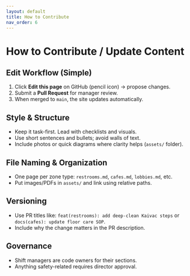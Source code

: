 ```yaml
---
layout: default
title: How to Contribute
nav_order: 6
---
```


# How to Contribute / Update Content

## Edit Workflow (Simple)
1. Click **Edit this page** on GitHub (pencil icon) → propose changes.
2. Submit a **Pull Request** for manager review.
3. When merged to `main`, the site updates automatically.

## Style & Structure
- Keep it task-first. Lead with checklists and visuals.
- Use short sentences and bullets; avoid walls of text.
- Include photos or quick diagrams where clarity helps (`assets/` folder).

## File Naming & Organization
- One page per zone type: `restrooms.md`, `cafes.md`, `lobbies.md`, etc.
- Put images/PDFs in `assets/` and link using relative paths.

## Versioning
- Use PR titles like: `feat(restrooms): add deep-clean Kaivac steps` or `docs(cafes): update floor care SOP`.
- Include why the change matters in the PR description.

## Governance
- Shift managers are code owners for their sections.
- Anything safety-related requires director approval.
